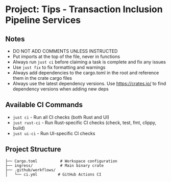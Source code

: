 # Project: Tips - Transaction Inclusion Pipeline Services

## Notes
- DO NOT ADD COMMENTS UNLESS INSTRUCTED
- Put imports at the top of the file, never in functions
- Always run `just ci` before claiming a task is complete and fix any issues
- Use `just fix` to fix formatting and warnings
- Always add dependencies to the cargo.toml in the root and reference them in the crate cargo files
- Always use the latest dependency versions. Use https://crates.io/ to find dependency versions when adding new deps

## Available CI Commands
- `just ci` - Run all CI checks (both Rust and UI)
- `just rust-ci` - Run Rust-specific CI checks (check, test, fmt, clippy, build)
- `just ui-ci` - Run UI-specific CI checks

## Project Structure
```
├── Cargo.toml          # Workspace configuration
├── ingress/            # Main binary crate
├── .github/workflows/
│   └── ci.yml         # GitHub Actions CI
```
